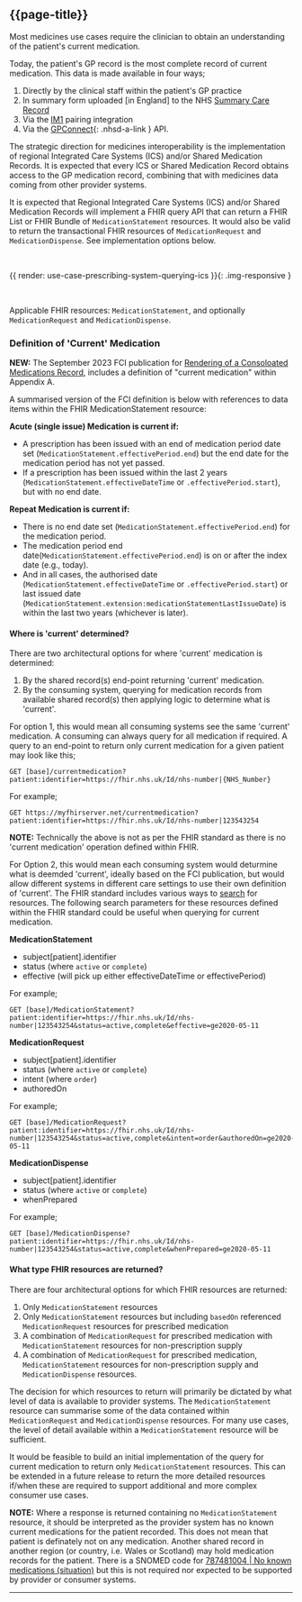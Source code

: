 ## {{page-title}}

Most medicines use cases require the clinician to obtain an understanding of the patient's current medication. 

Today, the patient's GP record is the most complete record of current medication. This data is made available in four ways;

1. Directly by the clinical staff within the patient's GP practice
2. In summary form uploaded [in England] to the NHS [Summary Care Record](https://digital.nhs.uk/services/summary-care-records-scr)
3. Via the [IM1](https://digital.nhs.uk/services/gp-it-futures-systems/im1-pairing-integration) pairing integration
4. Via the [GPConnect](https://digital.nhs.uk/services/gp-connect){: .nhsd-a-link } API.

The strategic direction for medicines interoperability is the implementation of regional Integrated Care Systems (ICS) and/or Shared Medication Records. It is expected that every ICS or Shared Medication Record obtains access to the GP medication record, combining that with medicines data coming from other provider systems.

It is expected that Regional Integrated Care Systems (ICS) and/or Shared Medication Records will implement a FHIR query API that can return a FHIR List or FHIR Bundle of `MedicationStatement` resources. It would also be valid to return the transactional FHIR resources of `MedicationRequest` and `MedicationDispense`. See implementation options below.  

<br />

{{ render: use-case-prescribing-system-querying-ics }}{: .img-responsive }

<br />

Applicable FHIR resources: `MedicationStatement`, and optionally `MedicationRequest` and `MedicationDispense`.

### Definition of 'Current' Medication

<!--<div class="nhsd-a-box nhsd-a-box--bg-light-yellow nhsd-!t-margin-bottom-6 nhsd-t-body">
    <strong>IMPORTANT:</strong> A definition of what is deemed 'current' has been a challenge for healthcare IT for many years. This implementation guidance only provides a suggested approach. Until a national standard a published, accepted and proven, this guidance is of experimental status.
</div>-->
<div class="nhsd-a-box nhsd-a-box--bg-light-yellow nhsd-!t-margin-bottom-6 nhsd-t-body">
    <strong>NEW:</strong> The September 2023 FCI publication for <a href="https://fci.org.uk/resource-report/rendering-of-a-consolidated-medications-record.html">Rendering of a Consoloated Medications Record</a>, includes a definition of "current medication" within Appendix A.
</div>

A summarised version of the FCI definition is below with references to data items within the FHIR MedicationStatement resource:

**Acute (single issue) Medication is current if:**
- A prescription has been issued with an end of medication period date set (`MedicationStatement.effectivePeriod.end`) but the end date for the medication period has not yet passed.
- If a prescription has been issued within the last 2 years (`MedicationStatement.effectiveDateTime` or `.effectivePeriod.start`), but with no end date.

**Repeat Medication is current if:**
- There is no end date set (`MedicationStatement.effectivePeriod.end`) for the medication period.
- The medication period end date(`MedicationStatement.effectivePeriod.end`) is on or after the index date (e.g., today).
- And in all cases, the authorised date (`MedicationStatement.effectiveDateTime` or `.effectivePeriod.start`) or last issued date (`MedicationStatement.extension:medicationStatementLastIssueDate`) is within the last two years (whichever is later).

#### Where is 'current' determined?

There are two architectural options for where 'current' medication is determined:

1. By the shared record(s) end-point returning 'current' medication. 
2. By the consuming system, querying for medication records from available shared record(s) then applying logic to determine what is 'current'.

For option 1, this would mean all consuming systems see the same 'current' medication. A consuming can always query for all medication if required. A query to an end-point to return only current medication for a given patient may look like this;

```
GET [base]/currentmedication?patient:identifier=https://fhir.nhs.uk/Id/nhs-number|{NHS_Number}
```

For example;

```
GET https://myfhirserver.net/currentmedication?patient:identifier=https://fhir.nhs.uk/Id/nhs-number|123543254
```

<div class="nhsd-a-box nhsd-a-box--bg-light-blue nhsd-!t-margin-bottom-6 nhsd-t-body">
    <strong>NOTE:</strong> Technically the above is not as per the FHIR standard as there is no 'current medication' operation defined within FHIR.
</div>

For Option 2, this would mean each consuming system would deturmine what is deemded 'current', ideally based on the FCI publication, but would allow different systems in different care settings to use their own definition of 'current'. The FHIR standard includes various ways to [search](https://hl7.org/fhir/search.html) for resources. The following search parameters for these resources defined within the FHIR standard could be useful when querying for current medication.

**MedicationStatement**
- subject[patient].identifier
- status (where `active` or `complete`)
- effective (will pick up either effectiveDateTime or effectivePeriod)

For example;

```
GET [base]/MedicationStatement?patient:identifier=https://fhir.nhs.uk/Id/nhs-number|123543254&status=active,complete&effective=ge2020-05-11
```

**MedicationRequest**
- subject[patient].identifier
- status (where `active` or `complete`)
- intent (where `order`) 
- authoredOn

For example;

```
GET [base]/MedicationRequest?patient:identifier=https://fhir.nhs.uk/Id/nhs-number|123543254&status=active,complete&intent=order&authoredOn=ge2020-05-11
```

**MedicationDispense**
- subject[patient].identifier
- status (where `active` or `complete`)
- whenPrepared

For example;

```
GET [base]/MedicationDispense?patient:identifier=https://fhir.nhs.uk/Id/nhs-number|123543254&status=active,complete&whenPrepared=ge2020-05-11
```

#### What type FHIR resources are returned?

There are four architectural options for which FHIR resources are returned:

1. Only `MedicationStatement` resources
2. Only `MedicationStatement` resources but including `basedOn` referenced `MedicationRequest` resources for prescribed medication
3. A combination of `MedicationRequest` for prescribed medication with `MedicationStatement` resources for non-prescription supply
4. A combination of `MedicationRequest` for prescribed medication, `MedicationStatement` resources for non-prescription supply and `MedicationDispense` resources.

The decision for which resources to return will primarily be dictated by what level of data is available to provider systems. The `MedicationStatement` resource can summarise some of the data contained within `MedicationRequest` and `MedicationDispense` resources. For many use cases, the level of detail available within a `MedicationStatement` resource will be sufficient. 

It would be feasible to build an initial implementation of the query for current medication to return only `MedicationStatement` resources. This can be extended in a future release to return the more detailed resources if/when these are required to support additional and more complex consumer use cases.

<div class="nhsd-a-box nhsd-a-box--bg-light-blue nhsd-!t-margin-bottom-6 nhsd-t-body">
    <strong>NOTE:</strong> Where a response is returned containing no <code>MedicationStatement</code> resource, it should be interpreted as the provider system has no known current medications for the patient recorded. This does not mean that patient is definately not on any medication. Another shared record in another region (or country, i.e. Wales or Scotland) may hold medication records for the patient. There is a SNOMED code for  <a href='https://termbrowser.nhs.uk/?perspective=full&conceptId1=787481004'>787481004 | No known medications (situation)</a> but this is not required nor expected to be supported by provider or consumer systems.
</div>

---
